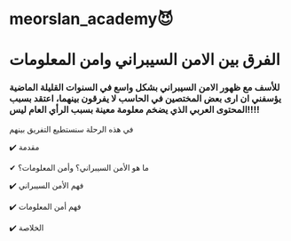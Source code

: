 # meorslan_academy😈
# الفرق بين الامن السيبراني وامن المعلومات 
### للأسف مع ظهور الامن السيبراني بشكل واسع في السنوات القليلة الماضية يؤسفني ان ارى بعض المختصين في الحاسب لا يفرقون بينهما، اعتقد بسبب المحتوى العربي الذي يضخم معلومة معينة بسبب الرأي العام ليس!!!!
في هذه الرحلة سنستطيع التفريق بينهم

✔️ مقدمة

✔ ما هو الأمن السيبراني؟ وأمن المعلومات؟

✔️ فهم الأمن السيبراني

✔️ فهم أمن المعلومات

✔️ الخلاصة
